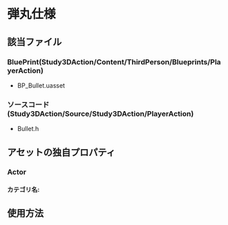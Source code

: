 # 弾丸仕様

## 該当ファイル

### BluePrint(Study3DAction/Content/ThirdPerson/Blueprints/PlayerAction)

- BP_Bullet.uasset

### ソースコード(Study3DAction/Source/Study3DAction/PlayerAction)

- Bullet.h

## アセットの独自プロパティ

### Actor

#### カテゴリ名: 

## 使用方法